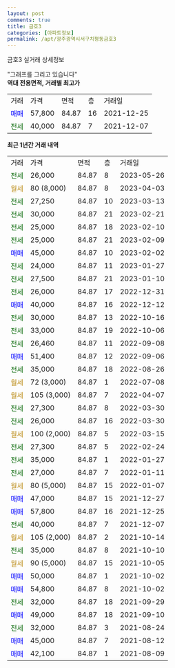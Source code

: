 ```yaml
---
layout: post
comments: true
title: 금호3
categories: [아파트정보]
permalink: /apt/광주광역시서구치평동금호3
---
```


금호3 실거래 상세정보

<script type="text/javascript">
  google.charts.load('current', {'packages':['line', 'corechart']});
  google.charts.setOnLoadCallback(drawChart);

  function drawChart() {
    var data = new google.visualization.DataTable();
    data.addColumn('date', '거래일');
    data.addColumn('number', "매매");
    data.addColumn('number', "전세");
    data.addColumn('number', "전매");

    data.addRows([[new Date(Date.parse("2023-05-26")), null, 26000, null], [new Date(Date.parse("2023-04-03")), null, null, null], [new Date(Date.parse("2023-03-13")), null, 27250, null], [new Date(Date.parse("2023-02-21")), null, 30000, null], [new Date(Date.parse("2023-02-10")), null, 25000, null], [new Date(Date.parse("2023-02-09")), null, 25000, null], [new Date(Date.parse("2023-02-02")), 45000, null, null], [new Date(Date.parse("2023-01-27")), null, 24000, null], [new Date(Date.parse("2023-01-10")), null, 27500, null], [new Date(Date.parse("2022-12-31")), null, 26000, null], [new Date(Date.parse("2022-12-12")), 40000, null, null], [new Date(Date.parse("2022-10-16")), null, 30000, null], [new Date(Date.parse("2022-10-06")), null, 33000, null], [new Date(Date.parse("2022-09-08")), null, 26460, null], [new Date(Date.parse("2022-09-06")), 51400, null, null], [new Date(Date.parse("2022-08-26")), null, 35000, null], [new Date(Date.parse("2022-07-08")), null, null, null], [new Date(Date.parse("2022-04-07")), null, null, null], [new Date(Date.parse("2022-03-30")), null, 27300, null], [new Date(Date.parse("2022-03-30")), null, 26000, null], [new Date(Date.parse("2022-03-15")), null, null, null], [new Date(Date.parse("2022-02-24")), null, 27300, null], [new Date(Date.parse("2022-01-27")), null, 35000, null], [new Date(Date.parse("2022-01-11")), null, 27000, null], [new Date(Date.parse("2022-01-07")), null, null, null], [new Date(Date.parse("2021-12-27")), 47000, null, null], [new Date(Date.parse("2021-12-25")), 57800, null, null], [new Date(Date.parse("2021-12-07")), null, 40000, null], [new Date(Date.parse("2021-10-14")), null, null, null], [new Date(Date.parse("2021-10-10")), null, 35000, null], [new Date(Date.parse("2021-10-05")), null, null, null], [new Date(Date.parse("2021-10-02")), 50000, null, null], [new Date(Date.parse("2021-10-02")), 54800, null, null], [new Date(Date.parse("2021-09-29")), null, 32000, null], [new Date(Date.parse("2021-09-10")), 49000, null, null], [new Date(Date.parse("2021-08-24")), null, 32000, null], [new Date(Date.parse("2021-08-12")), 45000, null, null], [new Date(Date.parse("2021-08-09")), 42100, null, null]]);

    var options = {
      hAxis: {
        format: 'yyyy/MM/dd'
      },    
      lineWidth: 0,
      pointsVisible: true,    
      title: '최근 1년간 유형별 실거래가 분포',
      legend: { position: 'bottom' }
    };

    var formatter = new google.visualization.NumberFormat({pattern:'###,###'} );
    formatter.format(data, 1);
    formatter.format(data, 2);
    
    setTimeout(function() {
        var chart = new google.visualization.LineChart(document.getElementById('columnchart_material'));
        chart.draw(data, (options));
        document.getElementById('loading').style.display = 'none';
    }, 200);
  }
</script>


<div id="loading" style="z-index:20; display: block; margin-left: 0px">"그래프를 그리고 있습니다"</div>
<div id="columnchart_material" style="width: 95%; margin-left: 0px; display: block"></div>
<!-- contents start -->
<b>역대 전용면적, 거래별 최고가</b>
<table class="sortable">
    <tr>
      <td>거래</td>
      <td>가격</td>
      <td>면적</td>
      <td>층</td>
      <td>거래일</td>
    </tr>
        <tr>
          <td><a style="color: blue">매매</a></td>
          <td>57,800</td>
          <td>84.87</td>
          <td>16</td>
          <td>2021-12-25</td>
        </tr>        
        <tr>
              <td><a style="color: darkgreen">전세</a></td>
              <td>40,000</td>
              <td>84.87</td>
              <td>7</td>
              <td>2021-12-07</td>
            </tr>        
    
</table>

<b>최근 1년간 거래 내역</b>

<table class="sortable">
    <tr>
      <td>거래</td>
      <td>가격</td>
      <td>면적</td>
      <td>층</td>
      <td>거래일</td>
    </tr>
    <tr>
      <td><a style="color: darkgreen">전세</a></td>
      <td>26,000</td>
      <td>84.87</td>
      <td>8</td>
      <td>2023-05-26</td>
    </tr>          <tr>
      <td><a style="color: darkgoldenrod">월세</a></td>
      <td>80 (8,000)</td>
      <td>84.87</td>
      <td>8</td>
      <td>2023-04-03</td>
    </tr>          <tr>
      <td><a style="color: darkgreen">전세</a></td>
      <td>27,250</td>
      <td>84.87</td>
      <td>10</td>
      <td>2023-03-13</td>
    </tr>          <tr>
      <td><a style="color: darkgreen">전세</a></td>
      <td>30,000</td>
      <td>84.87</td>
      <td>21</td>
      <td>2023-02-21</td>
    </tr>          <tr>
      <td><a style="color: darkgreen">전세</a></td>
      <td>25,000</td>
      <td>84.87</td>
      <td>18</td>
      <td>2023-02-10</td>
    </tr>          <tr>
      <td><a style="color: darkgreen">전세</a></td>
      <td>25,000</td>
      <td>84.87</td>
      <td>21</td>
      <td>2023-02-09</td>
    </tr>          <tr>
      <td><a style="color: blue">매매</a></td>
      <td>45,000</td>
      <td>84.87</td>
      <td>10</td>
      <td>2023-02-02</td>
    </tr>          <tr>
      <td><a style="color: darkgreen">전세</a></td>
      <td>24,000</td>
      <td>84.87</td>
      <td>11</td>
      <td>2023-01-27</td>
    </tr>          <tr>
      <td><a style="color: darkgreen">전세</a></td>
      <td>27,500</td>
      <td>84.87</td>
      <td>21</td>
      <td>2023-01-10</td>
    </tr>          <tr>
      <td><a style="color: darkgreen">전세</a></td>
      <td>26,000</td>
      <td>84.87</td>
      <td>17</td>
      <td>2022-12-31</td>
    </tr>          <tr>
      <td><a style="color: blue">매매</a></td>
      <td>40,000</td>
      <td>84.87</td>
      <td>16</td>
      <td>2022-12-12</td>
    </tr>          <tr>
      <td><a style="color: darkgreen">전세</a></td>
      <td>30,000</td>
      <td>84.87</td>
      <td>13</td>
      <td>2022-10-16</td>
    </tr>          <tr>
      <td><a style="color: darkgreen">전세</a></td>
      <td>33,000</td>
      <td>84.87</td>
      <td>19</td>
      <td>2022-10-06</td>
    </tr>          <tr>
      <td><a style="color: darkgreen">전세</a></td>
      <td>26,460</td>
      <td>84.87</td>
      <td>11</td>
      <td>2022-09-08</td>
    </tr>          <tr>
      <td><a style="color: blue">매매</a></td>
      <td>51,400</td>
      <td>84.87</td>
      <td>12</td>
      <td>2022-09-06</td>
    </tr>          <tr>
      <td><a style="color: darkgreen">전세</a></td>
      <td>35,000</td>
      <td>84.87</td>
      <td>18</td>
      <td>2022-08-26</td>
    </tr>          <tr>
      <td><a style="color: darkgoldenrod">월세</a></td>
      <td>72 (3,000)</td>
      <td>84.87</td>
      <td>1</td>
      <td>2022-07-08</td>
    </tr>          <tr>
      <td><a style="color: darkgoldenrod">월세</a></td>
      <td>105 (3,000)</td>
      <td>84.87</td>
      <td>7</td>
      <td>2022-04-07</td>
    </tr>          <tr>
      <td><a style="color: darkgreen">전세</a></td>
      <td>27,300</td>
      <td>84.87</td>
      <td>8</td>
      <td>2022-03-30</td>
    </tr>          <tr>
      <td><a style="color: darkgreen">전세</a></td>
      <td>26,000</td>
      <td>84.87</td>
      <td>16</td>
      <td>2022-03-30</td>
    </tr>          <tr>
      <td><a style="color: darkgoldenrod">월세</a></td>
      <td>100 (2,000)</td>
      <td>84.87</td>
      <td>5</td>
      <td>2022-03-15</td>
    </tr>          <tr>
      <td><a style="color: darkgreen">전세</a></td>
      <td>27,300</td>
      <td>84.87</td>
      <td>5</td>
      <td>2022-02-24</td>
    </tr>          <tr>
      <td><a style="color: darkgreen">전세</a></td>
      <td>35,000</td>
      <td>84.87</td>
      <td>1</td>
      <td>2022-01-27</td>
    </tr>          <tr>
      <td><a style="color: darkgreen">전세</a></td>
      <td>27,000</td>
      <td>84.87</td>
      <td>7</td>
      <td>2022-01-11</td>
    </tr>          <tr>
      <td><a style="color: darkgoldenrod">월세</a></td>
      <td>80 (5,000)</td>
      <td>84.87</td>
      <td>15</td>
      <td>2022-01-07</td>
    </tr>          <tr>
      <td><a style="color: blue">매매</a></td>
      <td>47,000</td>
      <td>84.87</td>
      <td>15</td>
      <td>2021-12-27</td>
    </tr>          <tr>
      <td><a style="color: blue">매매</a></td>
      <td>57,800</td>
      <td>84.87</td>
      <td>16</td>
      <td>2021-12-25</td>
    </tr>          <tr>
      <td><a style="color: darkgreen">전세</a></td>
      <td>40,000</td>
      <td>84.87</td>
      <td>7</td>
      <td>2021-12-07</td>
    </tr>          <tr>
      <td><a style="color: darkgoldenrod">월세</a></td>
      <td>105 (2,000)</td>
      <td>84.87</td>
      <td>2</td>
      <td>2021-10-14</td>
    </tr>          <tr>
      <td><a style="color: darkgreen">전세</a></td>
      <td>35,000</td>
      <td>84.87</td>
      <td>8</td>
      <td>2021-10-10</td>
    </tr>          <tr>
      <td><a style="color: darkgoldenrod">월세</a></td>
      <td>90 (5,000)</td>
      <td>84.87</td>
      <td>15</td>
      <td>2021-10-05</td>
    </tr>          <tr>
      <td><a style="color: blue">매매</a></td>
      <td>50,000</td>
      <td>84.87</td>
      <td>1</td>
      <td>2021-10-02</td>
    </tr>          <tr>
      <td><a style="color: blue">매매</a></td>
      <td>54,800</td>
      <td>84.87</td>
      <td>8</td>
      <td>2021-10-02</td>
    </tr>          <tr>
      <td><a style="color: darkgreen">전세</a></td>
      <td>32,000</td>
      <td>84.87</td>
      <td>18</td>
      <td>2021-09-29</td>
    </tr>          <tr>
      <td><a style="color: blue">매매</a></td>
      <td>49,000</td>
      <td>84.87</td>
      <td>18</td>
      <td>2021-09-10</td>
    </tr>          <tr>
      <td><a style="color: darkgreen">전세</a></td>
      <td>32,000</td>
      <td>84.87</td>
      <td>3</td>
      <td>2021-08-24</td>
    </tr>          <tr>
      <td><a style="color: blue">매매</a></td>
      <td>45,000</td>
      <td>84.87</td>
      <td>7</td>
      <td>2021-08-12</td>
    </tr>          <tr>
      <td><a style="color: blue">매매</a></td>
      <td>42,100</td>
      <td>84.87</td>
      <td>1</td>
      <td>2021-08-09</td>
    </tr>      </table>
<!-- contents end -->    

